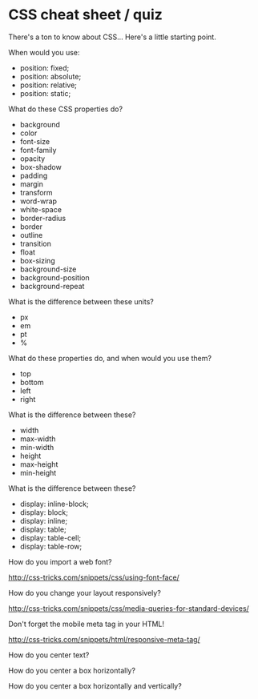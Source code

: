# CSS cheat sheet / quiz

There's a ton to know about CSS... Here's a little starting point.

When would you use:

- position: fixed;
- position: absolute;
- position: relative;
- position: static;

What do these CSS properties do?

- background
- color
- font-size
- font-family
- opacity
- box-shadow
- padding
- margin
- transform
- word-wrap
- white-space
- border-radius
- border
- outline
- transition
- float
- box-sizing
- background-size
- background-position
- background-repeat

What is the difference between these units?

- px
- em
- pt
- %

What do these properties do, and when would you use them?

- top
- bottom
- left
- right

What is the difference between these?

- width
- max-width
- min-width
- height
- max-height
- min-height

What is the difference between these?

- display: inline-block;
- display: block;
- display: inline;
- display: table;
- display: table-cell;
- display: table-row;

How do you import a web font?

http://css-tricks.com/snippets/css/using-font-face/

How do you change your layout responsively?

http://css-tricks.com/snippets/css/media-queries-for-standard-devices/

Don't forget the mobile meta tag in your HTML!

http://css-tricks.com/snippets/html/responsive-meta-tag/

How do you center text?

How do you center a box horizontally?

How do you center a box horizontally and vertically?
